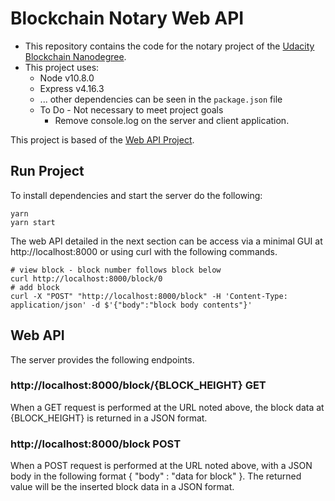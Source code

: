 # Blockchain Notary Web API

- This repository contains the code for the notary project of the
  [Udacity Blockchain Nanodegree](https://www.udacity.com/course/blockchain-developer-nanodegree--nd1309).
- This project uses:
  - Node v10.8.0
  - Express v4.16.3
  - ... other dependencies can be seen in the `package.json` file
  - To Do - Not necessary to meet project goals
    - Remove console.log on the server and client application.

This project is based of the
[Web API Project](https://github.com/carltonj2000/project3bc-rest-api).

## Run Project

To install dependencies and start the server do the following:

```
yarn
yarn start
```

The web API detailed in the next section can be access via a minimal GUI at http://localhost:8000 or using curl with the following commands.

```
# view block - block number follows block below
curl http://localhost:8000/block/0
# add block
curl -X "POST" "http://localhost:8000/block" -H 'Content-Type: application/json' -d $'{"body":"block body contents"}'
```

## Web API

The server provides the following endpoints.

### http://localhost:8000/block/{BLOCK_HEIGHT} GET

When a GET request is performed at the URL noted above, the block data at {BLOCK_HEIGHT} is returned in a JSON format.

### http://localhost:8000/block POST

When a POST request is performed at the URL noted above, with a JSON body in the following format { "body" : "data for block" }. The returned value will be the inserted block data in a JSON format.
